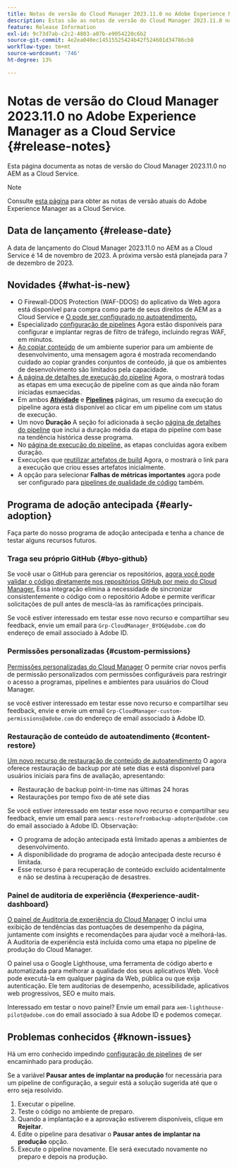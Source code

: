 ```yaml
---
title: Notas de versão do Cloud Manager 2023.11.0 no Adobe Experience Manager as a Cloud Service
description: Estas são as notas de versão do Cloud Manager 2023.11.0 no AEM as a Cloud Service.
feature: Release Information
exl-id: 9c73d7ab-c2c2-4803-a07b-e9054220c6b2
source-git-commit: 4e2ea040ec14515525424b42f524601d34786cb8
workflow-type: tm+mt
source-wordcount: '746'
ht-degree: 13%

---
```



# Notas de versão do Cloud Manager 2023.11.0 no Adobe Experience Manager as a Cloud Service {#release-notes}

Esta página documenta as notas de versão do Cloud Manager 2023.11.0 no AEM as a Cloud Service.

>[!NOTE]
>
>Consulte [esta página](/help/release-notes/release-notes-cloud/release-notes-current.md) para obter as notas de versão atuais do Adobe Experience Manager as a Cloud Service.

## Data de lançamento {#release-date}

A data de lançamento do Cloud Manager 2023.11.0 no AEM as a Cloud Service é 14 de novembro de 2023. A próxima versão está planejada para 7 de dezembro de 2023.

## Novidades {#what-is-new}

* O Firewall-DDOS Protection (WAF-DDOS) do aplicativo da Web agora está disponível para compra como parte de seus direitos de AEM as a Cloud Service e [O pode ser configurado no autoatendimento.](/help/implementing/cloud-manager/getting-access-to-aem-in-cloud/creating-production-programs.md)
* Especializado [configuração de pipelines](/help/implementing/cloud-manager/configuring-pipelines/introduction-ci-cd-pipelines.md) Agora estão disponíveis para configurar e implantar regras de filtro de tráfego, incluindo regras WAF, em minutos.
* [Ao copiar conteúdo](/help/implementing/developing/tools/content-copy.md) de um ambiente superior para um ambiente de desenvolvimento, uma mensagem agora é mostrada recomendando cuidado ao copiar grandes conjuntos de conteúdo, já que os ambientes de desenvolvimento são limitados pela capacidade.
* [A página de detalhes de execução do pipeline](/help/implementing/cloud-manager/configuring-pipelines/managing-pipelines.md#view-details) Agora, o mostrará todas as etapas em uma execução de pipeline com as que ainda não foram iniciadas esmaecidas.
* Em ambos **[Atividade](/help/implementing/cloud-manager/configuring-pipelines/managing-pipelines.md#activity)** e **[Pipelines](/help/implementing/cloud-manager/configuring-pipelines/managing-pipelines.md#pipelines)** páginas, um resumo da execução do pipeline agora está disponível ao clicar em um pipeline com um status de execução.
* Um novo **Duração** A seção foi adicionada à seção [página de detalhes do pipeline](/help/implementing/cloud-manager/configuring-pipelines/managing-pipelines.md#view-details) que inclui a duração média da etapa do pipeline com base na tendência histórica desse programa.
* No [página de execução do pipeline,](/help/implementing/cloud-manager/configuring-pipelines/managing-pipelines.md#activity-window) as etapas concluídas agora exibem duração.
* Execuções que [reutilizar artefatos de build](/help/implementing/cloud-manager/getting-access-to-aem-in-cloud/setting-up-project.md#build-artifact-reuse) Agora, o mostrará o link para a execução que criou esses artefatos inicialmente.
* A opção para selecionar **Falhas de métricas importantes** agora pode ser configurado para [pipelines de qualidade de código](/help/implementing/cloud-manager/configuring-pipelines/configuring-non-production-pipelines.md) também.


## Programa de adoção antecipada {#early-adoption}

Faça parte do nosso programa de adoção antecipada e tenha a chance de testar alguns recursos futuros.

### Traga seu próprio GitHub {#byo-github}

Se você usar o GitHub para gerenciar os repositórios, [agora você pode validar o código diretamente nos repositórios GitHub por meio do Cloud Manager.](/help/implementing/cloud-manager/managing-code/byo-github.md) Essa integração elimina a necessidade de sincronizar consistentemente o código com o repositório Adobe e permite verificar solicitações de pull antes de mesclá-las às ramificações principais.

Se você estiver interessado em testar esse novo recurso e compartilhar seu feedback, envie um email para `Grp-CloudManager_BYOG@adobe.com` do endereço de email associado à Adobe ID.

### Permissões personalizadas {#custom-permissions}

[Permissões personalizadas do Cloud Manager](/help/implementing/cloud-manager/custom-permissions.md) O permite criar novos perfis de permissão personalizados com permissões configuráveis para restringir o acesso a programas, pipelines e ambientes para usuários do Cloud Manager.

se você estiver interessado em testar esse novo recurso e compartilhar seu feedback, envie e envie um email `Grp-CloudManager-custom-permissions@adobe.com` do endereço de email associado à Adobe ID.

### Restauração de conteúdo de autoatendimento {#content-restore}

[Um novo recurso de restauração de conteúdo de autoatendimento](/help/operations/restore.md) O agora oferece restauração de backup por até sete dias e está disponível para usuários iniciais para fins de avaliação, apresentando:

* Restauração de backup point-in-time nas últimas 24 horas
* Restaurações por tempo fixo de até sete dias

Se você estiver interessado em testar esse novo recurso e compartilhar seu feedback, envie um email para `aemcs-restorefrombackup-adopter@adobe.com` do email associado à Adobe ID. Observação:

* O programa de adoção antecipada está limitado apenas a ambientes de desenvolvimento.
* A disponibilidade do programa de adoção antecipada deste recurso é limitada.
* Esse recurso é para recuperação de conteúdo excluído acidentalmente e não se destina à recuperação de desastres.

### Painel de auditoria de experiência {#experience-audit-dashboard}

[O painel de Auditoria de experiência do Cloud Manager](/help/implementing/cloud-manager/experience-audit-dashboard.md) O inclui uma exibição de tendências das pontuações de desempenho da página, juntamente com insights e recomendações para ajudar você a melhorá-las. A Auditoria de experiência está incluída como uma etapa no pipeline de produção do Cloud Manager.

O painel usa o Google Lighthouse, uma ferramenta de código aberto e automatizada para melhorar a qualidade dos seus aplicativos Web. Você pode executá-la em qualquer página da Web, pública ou que exija autenticação. Ele tem auditorias de desempenho, acessibilidade, aplicativos web progressivos, SEO e muito mais.

Interessado em testar o novo painel? Envie um email para `aem-lighthouse-pilot@adobe.com` do email associado à sua Adobe ID e podemos começar.

## Problemas conhecidos {#known-issues}

Há um erro conhecido impedindo [configuração de pipelines](/help/implementing/cloud-manager/configuring-pipelines/introduction-ci-cd-pipelines.md##config-deployment-pipeline) de ser encaminhado para produção.

Se a variável **Pausar antes de implantar na produção** for necessária para um pipeline de configuração, a seguir está a solução sugerida até que o erro seja resolvido.

1. Executar o pipeline.
1. Teste o código no ambiente de preparo.
1. Quando a implantação e a aprovação estiverem disponíveis, clique em **Rejeitar**.
1. Edite o pipeline para desativar o **Pausar antes de implantar na produção** opção.
1. Execute o pipeline novamente. Ele será executado novamente no preparo e depois na produção.

